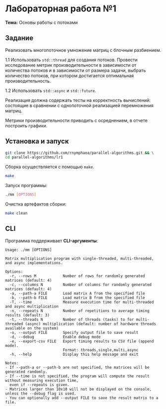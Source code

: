 # Лабораторная работа №1  
**Тема:** Основы работы с потоками  

## Задание
Реализовать многопоточное умножение матриц с блочным разбиением.  

1.1 Использовать `std::thread` для создания потоков. Провести исследование метрик производительности в зависимости от количества потоков и в зависимости от размера задачи, выбрать количество потоков, при котором достигается оптимальная производительность.  

1.2 Использовать `std::async` и `std::future`.  

Реализация должна содержать тесты на корректность вычислений: состоящие в сравнении с однопоточной реализацией перемножения матриц.  

Метрики производительности приводить с осреднением, в отчете построить графики.  

## Установка и запуск
```bash
git clone https://github.com/rnymphaea/parallel-algorithms.git && \
cd parallel-algorithms/lr1
```
Сборка осуществляется с помощью `make`.  

```bash
make
```
Запуск программы:
```bash
./mm [OPTIONS]
```

Очистка артефактов сборки:
```bash
make clean
```

## CLI
Программа поддерживает **CLI-аргументы**:
```
Usage: ./mm [OPTIONS]

Matrix multiplication program with single-threaded, multi-threaded, and async implementations.

Options:
  -r, --rows M            Number of rows for randomly generated matrices (default: 4)
  -c, --columns N         Number of columns for randomly generated matrices (default: 4)
  -a, --path-a FILE       Load matrix A from the specified file
  -b, --path-b FILE       Load matrix B from the specified file
  -T, --time              Measure execution time for multi-threaded and async multiplication
  -n, --repeats N         Number of repetitions to average timing results (default: 3)
  -t, --threads N         Number of threads (tasks) to for multi-threaded (async) multiplication (default: number of hardware threads available on the system)
  -o, --output FILE       Specify output file to save result
  -d, --debug             Enable debug mode
  -e, --export-csv FILE   Export timing results to CSV file (append mode).
                          Format: threads,single,multi,async
  -h, --help              Display this help message and exit

Notes:
- If --path-a or --path-b are not specified, the matrices will be generated randomly.
- If --time is not specified, the program will compute the result without measuring execution time,
  even if --repeats is given.
- Matrices larger than 10x10 will not be displayed on the console, unless the --debug flag is used.
- You can optionally add --output FILE to save the result matrix to a file.

```
```

